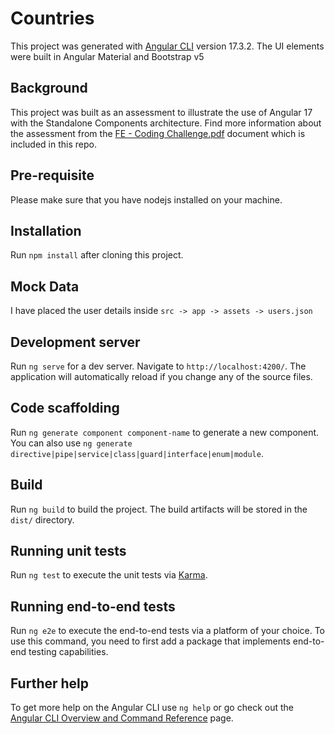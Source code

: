 # Countries
This project was generated with [Angular CLI](https://github.com/angular/angular-cli) version 17.3.2. The UI elements were built in Angular Material and Bootstrap v5

## Background
This project was built as an assessment to illustrate the use of Angular 17 with the Standalone Components architecture. Find more information about the assessment from the [FE - Coding Challenge.pdf](https://github.com/obistos/angular-17-countries/blob/master/FE%20-%20Code%20Challenge.pdf) document which is included in this repo.

## Pre-requisite
Please make sure that you have nodejs installed on your machine.

## Installation
Run `npm install` after cloning this project.

## Mock Data

I have placed the user details inside `src -> app -> assets -> users.json`

## Development server

Run `ng serve` for a dev server. Navigate to `http://localhost:4200/`. The application will automatically reload if you change any of the source files.

## Code scaffolding

Run `ng generate component component-name` to generate a new component. You can also use `ng generate directive|pipe|service|class|guard|interface|enum|module`.

## Build

Run `ng build` to build the project. The build artifacts will be stored in the `dist/` directory.

## Running unit tests

Run `ng test` to execute the unit tests via [Karma](https://karma-runner.github.io).

## Running end-to-end tests

Run `ng e2e` to execute the end-to-end tests via a platform of your choice. To use this command, you need to first add a package that implements end-to-end testing capabilities.

## Further help

To get more help on the Angular CLI use `ng help` or go check out the [Angular CLI Overview and Command Reference](https://angular.io/cli) page.
